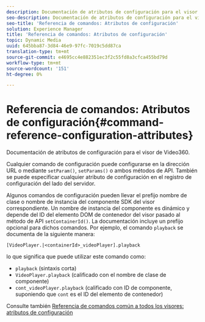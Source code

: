 ```yaml
---
description: Documentación de atributos de configuración para el visor de Video360.
seo-description: Documentación de atributos de configuración para el visor de Video360.
seo-title: 'Referencia de comandos: Atributos de configuración'
solution: Experience Manager
title: 'Referencia de comandos: Atributos de configuración'
topic: Dynamic Media
uuid: 645bba87-3d84-46e9-97fc-7019c5dd87ca
translation-type: tm+mt
source-git-commit: e4695cc4e882351ec3f2c55fd8a3cfca455bd79d
workflow-type: tm+mt
source-wordcount: '151'
ht-degree: 0%

---
```



# Referencia de comandos: Atributos de configuración{#command-reference-configuration-attributes}

Documentación de atributos de configuración para el visor de Video360.

Cualquier comando de configuración puede configurarse en la dirección URL o mediante `setParam()`, `setParams()` o ambos métodos de API. También se puede especificar cualquier atributo de configuración en el registro de configuración del lado del servidor.

Algunos comandos de configuración pueden llevar el prefijo nombre de clase o nombre de instancia del componente SDK del visor correspondiente. Un nombre de instancia del componente es dinámico y depende del ID del elemento DOM de contenedor del visor pasado al método de API `setContainerId()`. La documentación incluye un prefijo opcional para dichos comandos. Por ejemplo, el comando `playback` se documenta de la siguiente manera:

`[VideoPlayer.|<containerId>_videoPlayer].playback`

lo que significa que puede utilizar este comando como:

* `playback` (sintaxis corta)
* `VideoPlayer.playback` (calificado con el nombre de clase de componente)
* `cont_videoPlayer.playback` (calificado con ID de componente, suponiendo que  `cont` es el ID del elemento de contenedor)

Consulte también [Referencia de comandos común a todos los visores: atributos de configuración](../../../r-html5-viewer-20-cmdref-configattrib/r-html5-viewer-20-cmdref-configattrib.md#concept-850e0f2c49b949deb7cfbfd330d329bd)
